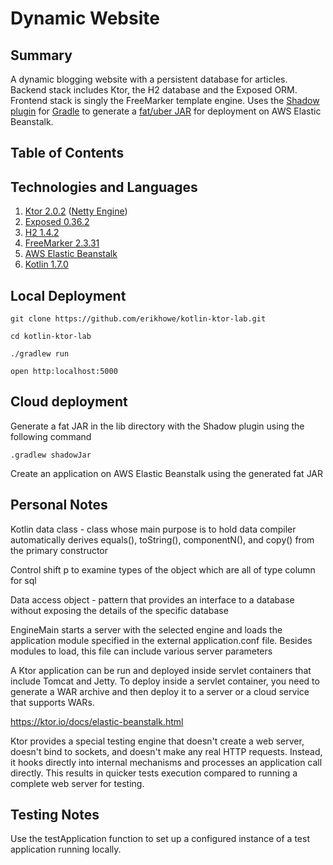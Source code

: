 # Dynamic Website

## Summary
A dynamic blogging website with a persistent database for articles. Backend stack includes Ktor, the H2 database and the Exposed ORM. Frontend stack is singly the FreeMarker template engine. Uses the [Shadow plugin](https://github.com/johnrengelman/shadow) for [Gradle](https://gradle.org/) to generate a [fat/uber JAR](https://stackoverflow.com/questions/19150811/what-is-a-fat-jar) for deployment on AWS Elastic Beanstalk.

## Table of Contents

## Technologies and Languages

1. [Ktor 2.0.2](https://ktor.io/) ([Netty Engine](https://netty.io/))
2. [Exposed 0.36.2](https://github.com/JetBrains/Exposed)
3. [H2 1.4.2](https://h2database.com/html/main.html)
4. [FreeMarker 2.3.31](https://freemarker.apache.org/)
5. [AWS Elastic Beanstalk](https://aws.amazon.com/elasticbeanstalk/)
6. [Kotlin 1.7.0](https://kotlinlang.org/)

## Local Deployment

`git clone https://github.com/erikhowe/kotlin-ktor-lab.git`

`cd kotlin-ktor-lab`

`./gradlew run`

`open http:localhost:5000`

## Cloud deployment

Generate a fat JAR in the lib directory with the Shadow plugin using the following command

`.gradlew shadowJar`

Create an application on AWS Elastic Beanstalk using the generated fat JAR


## Personal Notes
Kotlin data class - class whose main purpose is to hold data
compiler automatically derives equals(), toString(), componentN(), and copy() from the primary constructor

Control shift p to examine types of the object which are all of type column for sql

Data access object - pattern that provides an interface to a database without exposing the details of the specific database

EngineMain starts a server with the selected engine and loads the application module specified in the external application.conf file. Besides modules to load, this file can include various server parameters

A Ktor application can be run and deployed inside servlet containers that include Tomcat and Jetty. To deploy inside a servlet container, you need to generate a WAR archive and then deploy it to a server or a cloud service that supports WARs.

https://ktor.io/docs/elastic-beanstalk.html

Ktor provides a special testing engine that doesn't create a web server, doesn't bind to sockets, and doesn't make any real HTTP requests. Instead, it hooks directly into internal mechanisms and processes an application call directly. This results in quicker tests execution compared to running a complete web server for testing.

## Testing Notes

Use the testApplication function to set up a configured instance of a test application running locally.